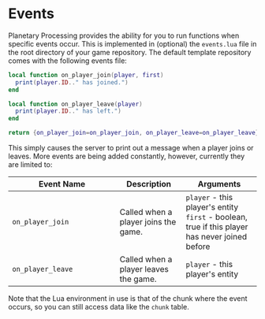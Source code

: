 # Events

Planetary Processing provides the ability for you to run functions when specific events occur. This is implemented in (optional) the `events.lua` file in the root directory of your game repository. The default template repository comes with the following events file:

```lua
local function on_player_join(player, first)
  print(player.ID.." has joined.")
end

local function on_player_leave(player)
  print(player.ID.." has left.")
end

return {on_player_join=on_player_join, on_player_leave=on_player_leave}
```

This simply causes the server to print out a message when a player joins or leaves. More events are being added constantly, however, currently they are limited to:

<table><thead><tr><th width="202">Event Name</th><th>Description</th><th>Arguments</th></tr></thead><tbody><tr><td><code>on_player_join</code></td><td>Called when a player joins the game.</td><td><code>player</code> - this player's entity<br><code>first</code> - boolean, true if this player has never joined before</td></tr><tr><td><code>on_player_leave</code></td><td>Called when a player leaves the game.</td><td><code>player</code> - this player's entity</td></tr></tbody></table>

Note that the Lua environment in use is that of the chunk where the event occurs, so you can still access data like the `chunk` table.
